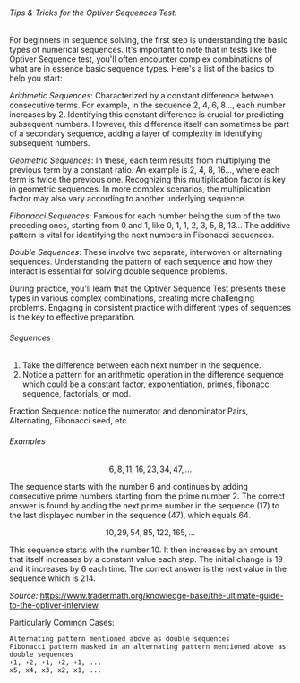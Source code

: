 <h6>Tips & Tricks for the Optiver Sequences Test:</h6>

For beginners in sequence solving, the first step is understanding the basic types of numerical sequences. It's important to note that in tests like the Optiver Sequence test, you'll often encounter complex combinations of what are in essence basic sequence types. Here's a list of the basics to help you start:

*Arithmetic Sequences*: Characterized by a constant difference between consecutive terms. For example, in the sequence 2, 4, 6, 8..., each number increases by 2. Identifying this constant difference is crucial for predicting subsequent numbers. However, this difference itself can sometimes be part of a secondary sequence, adding a layer of complexity in identifying subsequent numbers.

*Geometric Sequences*: In these, each term results from multiplying the previous term by a constant ratio. An example is 2, 4, 8, 16..., where each term is twice the previous one. Recognizing this multiplication factor is key in geometric sequences. In more complex scenarios, the multiplication factor may also vary according to another underlying sequence.

*Fibonacci Sequences*: Famous for each number being the sum of the two preceding ones, starting from 0 and 1, like 0, 1, 1, 2, 3, 5, 8, 13... The additive pattern is vital for identifying the next numbers in Fibonacci sequences.

*Double Sequences*: These involve two separate, interwoven or alternating sequences. Understanding the pattern of each sequence and how they interact is essential for solving double sequence problems.

During practice, you'll learn that the Optiver Sequence Test presents these types in various complex combinations, creating more challenging problems. Engaging in consistent practice with different types of sequences is the key to effective preparation.

<h6>Sequences</h6>

1. Take the difference between each next number in the sequence. 
2. Notice a pattern for an arithmetic operation in the difference sequence which could be a constant factor, exponentiation, primes, fibonacci sequence, factorials, or mod.

Fraction Sequence: notice the numerator and denominator
Pairs, Alternating, Fibonacci seed, etc. 

<h6>Examples</h6>

$$6, 8, 11, 16, 23, 34, 47, ...$$

The sequence starts with the number 6 and continues by adding consecutive prime numbers starting from the prime number 2. The correct answer is found by adding the next prime number in the sequence (17) to the last displayed number in the sequence (47), which equals 64.

$$10, 29, 54, 85, 122, 165, ...$$

This sequence starts with the number 10. It then increases by an amount that itself increases by a constant value each step. The initial change is 19 and it increases by 6 each time. The correct answer is the next value in the sequence which is 214.

_Source:_ https://www.tradermath.org/knowledge-base/the-ultimate-guide-to-the-optiver-interview

Particularly Common Cases:
```
Alternating pattern mentioned above as double sequences
Fibonacci pattern masked in an alternating pattern mentioned above as double sequences
+1, +2, +1, +2, +1, ...
x5, x4, x3, x2, x1, ... 
```
